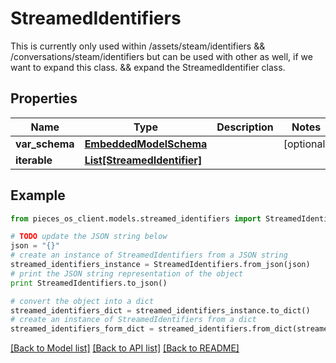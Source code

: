 # StreamedIdentifiers

This is currently only used within /assets/steam/identifiers && /conversations/steam/identifiers but can be used with other as well, if we want to expand this class. && expand the StreamedIdentifier class.

## Properties
Name | Type | Description | Notes
------------ | ------------- | ------------- | -------------
**var_schema** | [**EmbeddedModelSchema**](EmbeddedModelSchema.md) |  | [optional] 
**iterable** | [**List[StreamedIdentifier]**](StreamedIdentifier.md) |  | 

## Example

```python
from pieces_os_client.models.streamed_identifiers import StreamedIdentifiers

# TODO update the JSON string below
json = "{}"
# create an instance of StreamedIdentifiers from a JSON string
streamed_identifiers_instance = StreamedIdentifiers.from_json(json)
# print the JSON string representation of the object
print StreamedIdentifiers.to_json()

# convert the object into a dict
streamed_identifiers_dict = streamed_identifiers_instance.to_dict()
# create an instance of StreamedIdentifiers from a dict
streamed_identifiers_form_dict = streamed_identifiers.from_dict(streamed_identifiers_dict)
```
[[Back to Model list]](../README.md#documentation-for-models) [[Back to API list]](../README.md#documentation-for-api-endpoints) [[Back to README]](../README.md)


